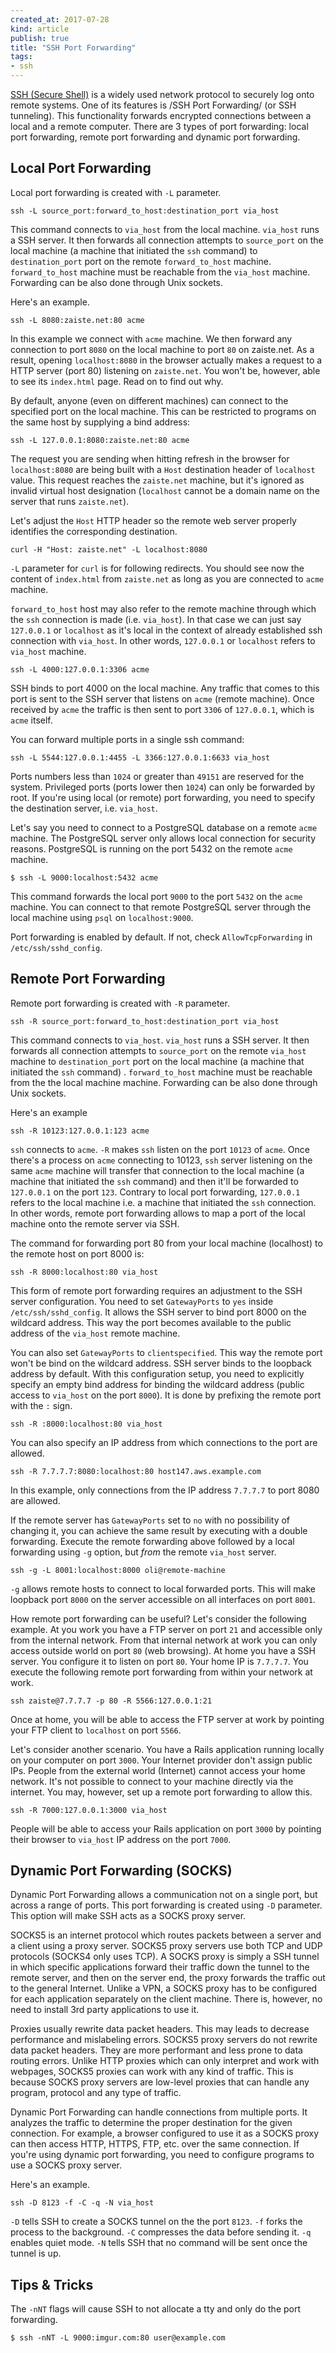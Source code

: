```yaml
---
created_at: 2017-07-28 
kind: article
publish: true
title: "SSH Port Forwarding"
tags:
- ssh
---
```


[SSH (Secure Shell)](https://en.wikipedia.org/wiki/Secure_Shell) is a widely used network protocol to securely log onto remote systems. One of its features is /SSH Port Forwarding/ (or SSH tunneling). This functionality forwards encrypted connections between a local and a remote computer. There are 3 types of port forwarding: local port forwarding, remote port forwarding and dynamic port forwarding. 

## Local Port Forwarding

Local port forwarding is created with `-L` parameter. 

``` 
ssh -L source_port:forward_to_host:destination_port via_host
``` 

This command connects to `via_host` from the local machine. `via_host` runs a SSH server. It then forwards all connection attempts to `source_port` on the local machine (a machine that initiated the `ssh` command) to `destination_port` port on the remote `forward_to_host` machine. `forward_to_host` machine must be reachable from the `via_host` machine. Forwarding can be also done through Unix sockets. 

Here's an example.

```
ssh -L 8080:zaiste.net:80 acme
```

In this example we connect with `acme` machine. We then forward any connection to port `8080` on the local machine to port `80` on zaiste.net. As a result, opening `localhost:8080` in the browser actually makes a request to a HTTP server (port 80) listening on `zaiste.net`. You won't be, however, able to see its `index.html`  page. Read on to find out why.

By default, anyone (even on different machines) can connect to the specified port on the local machine. This can be restricted to programs on the same host by supplying a bind address:

```
ssh -L 127.0.0.1:8080:zaiste.net:80 acme
```

The request you are sending when hitting refresh in the browser for `localhost:8080` are being built with a `Host` destination header of `localhost` value. This request reaches the `zaiste.net` machine, but it's ignored as invalid virtual host designation (`localhost` cannot be a domain name on the server that runs `zaiste.net`).

Let's adjust the `Host` HTTP header so the remote web server properly identifies the corresponding destination.

```
curl -H "Host: zaiste.net" -L localhost:8080
```

`-L` parameter for `curl` is for following redirects. You should see now the content of `index.html`  from `zaiste.net` as long as you are connected to `acme` machine.

`forward_to_host` host may also refer to the remote machine through which the `ssh` connection is made (i.e. `via_host`). In that case we can just say `127.0.0.1` or `localhost` as it's local in the context of already established ssh connection with `via_host`. In other words, `127.0.0.1` or `localhost` refers to `via_host` machine.

```
ssh -L 4000:127.0.0.1:3306 acme
```

SSH binds to port 4000 on the local machine. Any traffic that comes to this port is sent to the SSH server that listens on `acme` (remote machine). Once received by `acme` the traffic is then sent to port `3306` of `127.0.0.1`, which is `acme` itself. 

You can forward multiple ports in a single ssh command:

```
ssh -L 5544:127.0.0.1:4455 -L 3366:127.0.0.1:6633 via_host
```

Ports numbers less than `1024` or greater than `49151` are reserved for the system. Privileged ports (ports lower then `1024`) can only be forwarded by root.  If you're using local (or remote) port forwarding, you need to specify the destination server, i.e. `via_host`. 

Let's say you need to connect to a PostgreSQL database on a remote `acme` machine. The PostgreSQL server only allows local connection for security reasons. PostgreSQL is running on the port 5432 on the remote `acme` machine.

```
$ ssh -L 9000:localhost:5432 acme
```

This command forwards the local port `9000` to the port `5432` on the `acme` machine. You can connect to that remote PostgreSQL server through the local machine using `psql` on `localhost:9000`.

Port forwarding is enabled by default. If not, check `AllowTcpForwarding` in `/etc/ssh/sshd_config`. 

## Remote Port Forwarding

Remote port forwarding is created with `-R` parameter. 

```
ssh -R source_port:forward_to_host:destination_port via_host 
```

This command connects to `via_host`. `via_host` runs a SSH server. It then forwards all connection attempts to `source_port` on the remote `via_host` machine to `destination_port` port on the local machine (a machine that initiated the `ssh` command) . `forward_to_host` machine must be reachable from the the local machine machine. Forwarding can be also done through Unix sockets. 

Here's an example

```
ssh -R 10123:127.0.0.1:123 acme
```

`ssh` connects to `acme`. `-R` makes `ssh` listen on the port `10123` of `acme`.  Once there's a process on `acme` connecting to 10123, `ssh` server listening on the same `acme` machine will transfer that connection to the local machine (a machine that initiated the `ssh` command) and then it'll be forwarded to `127.0.0.1` on the port `123`. Contrary to local port forwarding, `127.0.0.1` refers to the local machine i.e. a machine that initiated the `ssh` connection. In other words, remote port forwarding allows to map a port of the local machine onto the remote server via SSH. 

The command for forwarding port 80 from your local machine (localhost) to the remote host on port 8000 is:

```
ssh -R 8000:localhost:80 via_host
```

This form of remote port forwarding requires an adjustment to the  SSH server configuration. You need to set `GatewayPorts` to `yes` inside `/etc/ssh/sshd_config`. It allows the SSH server to bind port 8000 on the wildcard address. This way the port becomes available to the public address of the `via_host` remote machine.

You can also set `GatewayPorts` to `clientspecified`. This way the remote port won't be bind on the wildcard address. SSH server binds to the loopback address by default. With this configuration setup, you need to explicitly specify an empty bind address for binding the wildcard address (public access to `via_host` on the port `8000`). It is done by prefixing the remote port with the `:` sign.

```
ssh -R :8000:localhost:80 via_host
```

You can also specify an IP address from which connections to the port are allowed. 

```
ssh -R 7.7.7.7:8080:localhost:80 host147.aws.example.com
```

In this example, only connections from the IP address `7.7.7.7` to port 8080 are allowed.

If the remote server has `GatewayPorts` set to `no` with no possibility of changing it, you can achieve the same result by executing with a double forwarding. Execute the remote forwarding above followed by a local forwarding using `-g` option, but *from* the remote `via_host` server. 

```
ssh -g -L 8001:localhost:8000 oli@remote-machine 
```

`-g` allows remote hosts to connect to local forwarded ports. This will make loopback port `8000` on the server accessible on all interfaces on port `8001`.

How remote port forwarding can be useful? Let's consider the following example. At you work you have a FTP server on port `21` and accessible only from the internal network. From that internal network at work you can only access outside world on port `80` (web browsing). At home you have a SSH server. You configure it to listen on port `80`. Your home IP is `7.7.7.7`. You execute the following remote port forwarding from within your network at work.

```
ssh zaiste@7.7.7.7 -p 80 -R 5566:127.0.0.1:21
```

Once at home, you will be able to access the FTP server at work by pointing your FTP client to `localhost` on port `5566`.

Let's consider another scenario. You have a Rails application running locally on your computer on port `3000`. Your Internet provider don't assign public IPs. People from the external world (Internet) cannot access your home network. It's not possible to connect to your machine directly via the internet. You may, however, set up a remote port forwarding to allow this. 

```
ssh -R 7000:127.0.0.1:3000 via_host
```

People will be able to access your Rails application on port `3000` by pointing their browser to `via_host` IP address on the port `7000`.

## Dynamic Port Forwarding (SOCKS)

Dynamic Port Forwarding allows a communication not on a single port, but across a range of ports. This port forwarding is created using `-D` parameter. This option will make SSH acts as a SOCKS proxy server. 

SOCKS5 is an internet protocol which routes packets between a server and a client using a proxy server. SOCKS5 proxy servers use both TCP and UDP protocols (SOCKS4 only uses TCP).  A SOCKS proxy is simply a SSH tunnel in which specific applications forward their traffic down the tunnel to the remote server, and then on the server end, the proxy forwards the traffic out to the general Internet. Unlike a VPN, a SOCKS proxy has to be configured for each application separately on the client machine. There is, however, no need to install 3rd party applications to use it.

Proxies usually rewrite data packet headers. This may leads to decrease performance and mislabeling errors. SOCKS5 proxy servers do not rewrite data packet headers. They are more performant and less prone to data routing errors. Unlike HTTP proxies which can only interpret and work with webpages, SOCKS5 proxies can work with any kind of traffic. This is because SOCKS proxy servers are low-level proxies that can handle any program, protocol and any type of traffic.

Dynamic Port Forwarding can handle connections from multiple ports. It analyzes the traffic to determine the proper destination for the given connection. For example, a browser configured to use it as a SOCKS proxy can then access HTTP, HTTPS, FTP, etc. over the same connection. If you're using dynamic port forwarding, you need to configure programs to use a SOCKS proxy server. 

Here's an example.

```
ssh -D 8123 -f -C -q -N via_host
```

`-D` tells SSH to create a SOCKS tunnel on the the port `8123`. `-f` forks the process to the background. `-C` compresses the data before sending it. `-q` enables quiet mode. `-N` tells SSH that no command will be sent once the tunnel is up.

## Tips & Tricks


The `-nNT` flags will cause SSH to not allocate a tty and only do the port forwarding.

```
$ ssh -nNT -L 9000:imgur.com:80 user@example.com
```






